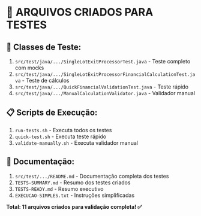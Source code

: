 # 📂 ARQUIVOS CRIADOS PARA TESTES

## 🧪 Classes de Teste:
1. `src/test/java/.../SingleLotExitProcessorTest.java` - Teste completo com mocks
2. `src/test/java/.../SingleLotExitProcessorFinancialCalculationTest.java` - Teste de cálculos
3. `src/test/java/.../QuickFinancialValidationTest.java` - Teste rápido
4. `src/test/java/.../ManualCalculationValidator.java` - Validador manual

## 📋 Scripts de Execução:
1. `run-tests.sh` - Executa todos os testes
2. `quick-test.sh` - Executa teste rápido
3. `validate-manually.sh` - Executa validador manual

## 📖 Documentação:
1. `src/test/.../README.md` - Documentação completa dos testes
2. `TESTS-SUMMARY.md` - Resumo dos testes criados
3. `TESTS-READY.md` - Resumo executivo
4. `EXECUCAO-SIMPLES.txt` - Instruções simplificadas

**Total: 11 arquivos criados para validação completa! ✅**
